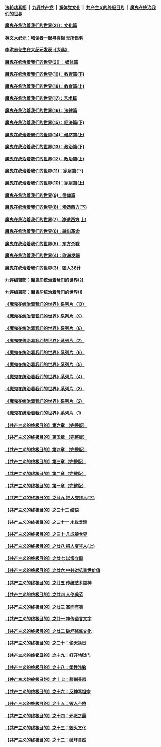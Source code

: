 ####  [法轮功真相](../../../../basic/blob/master/README.md?t=01181331) &nbsp;|&nbsp; [九评共产党](../../../../9ping.md/blob/master/README.md?t=01181331) &nbsp;|&nbsp; [解体党文化](../../../../jtdwh.md/blob/master/README.md?t=01181331)  &nbsp;|&nbsp; [共产主义的终极目的](../../../../gczydzjmd.md/blob/master/README.md?t=01181331) &nbsp;|&nbsp; [魔鬼在统治我们的世界](../../../../mgztzwmdsj.md/blob/master/README.md?t=01181331) 

#### [魔鬼在统治着我们的世界(21)：文化篇](../pages/nsc422/n10597706.md?t=01181331) 

#### [英文大纪元：和读者一起寻真相 无所畏惧](../pages/nsc422/n12542027.md?t=01181331) 

#### [李洪志先生在大纪元发表《大选》](../pages/nsc422/n12534746.md?t=01181331) 

#### [魔鬼在统治着我们的世界(20)：媒体篇](../pages/nsc422/n10586579.md?t=01181331) 

#### [魔鬼在统治着我们的世界(19)：教育篇(下)](../pages/nsc422/n10564808.md?t=01181331) 

#### [魔鬼在统治着我们的世界(18)：教育篇(上)](../pages/nsc422/n10526970.md?t=01181331) 

#### [魔鬼在统治着我们的世界(17)：艺术篇](../pages/nsc422/n10499093.md?t=01181331) 

#### [魔鬼在统治着我们的世界(16)：法律篇](../pages/nsc422/n10485969.md?t=01181331) 

#### [魔鬼在统治着我们的世界(15)：经济篇(下)](../pages/nsc422/n10469975.md?t=01181331) 

#### [魔鬼在统治着我们的世界(14)：经济篇(上)](../pages/nsc422/n10457370.md?t=01181331) 

#### [魔鬼在统治着我们的世界(13)：政治篇(下)](../pages/nsc422/n10448270.md?t=01181331) 

#### [魔鬼在统治着我们的世界(12)：政治篇(上)](../pages/nsc422/n10444576.md?t=01181331) 

#### [魔鬼在统治着我们的世界(11)：家庭篇(下)](../pages/nsc422/n10440961.md?t=01181331) 

#### [魔鬼在统治着我们的世界(10)：家庭篇(上)](../pages/nsc422/n10435448.md?t=01181331) 

#### [魔鬼在统治着我们的世界(9)：信仰篇](../pages/nsc422/n10432159.md?t=01181331) 

#### [魔鬼在统治着我们的世界(8)：渗透西方(下)](../pages/nsc422/n10429603.md?t=01181331) 

#### [魔鬼在统治着我们的世界(7)：渗透西方(上)](../pages/nsc422/n10426013.md?t=01181331) 

#### [魔鬼在统治着我们的世界(6)：输出革命](../pages/nsc422/n10421536.md?t=01181331) 

#### [魔鬼在统治着我们的世界(5)：东方杀戮](../pages/nsc422/n10417707.md?t=01181331) 

#### [魔鬼在统治着我们的世界(4)：欧洲发端](../pages/nsc422/n10414890.md?t=01181331) 

#### [魔鬼在统治着我们的世界(3)：毁人36计](../pages/nsc422/n10411583.md?t=01181331) 

#### [九评编辑部：魔鬼在统治着我们的世界(2)](../pages/nsc422/n10410036.md?t=01181331) 

#### [九评编辑部：魔鬼在统治着我们的世界(1)](../pages/nsc422/n10406825.md?t=01181331) 

#### [《魔鬼在统治着我们的世界》系列片（10）](../pages/nsc422/n12292670.md?t=01181331) 

#### [《魔鬼在统治着我们的世界》系列片（9）](../pages/nsc422/n12290859.md?t=01181331) 

#### [《魔鬼在统治着我们的世界》系列片（8）](../pages/nsc422/n12287445.md?t=01181331) 

#### [《魔鬼在统治着我们的世界》系列片（7）](../pages/nsc422/n12283425.md?t=01181331) 

#### [《魔鬼在统治着我们的世界》系列片（6）](../pages/nsc422/n12282314.md?t=01181331) 

#### [《魔鬼在统治着我们的世界》系列片（5）](../pages/nsc422/n12281419.md?t=01181331) 

#### [《魔鬼在统治着我们的世界》系列片（4）](../pages/nsc422/n12274024.md?t=01181331) 

#### [《魔鬼在统治着我们的世界》系列片（3）](../pages/nsc422/n12271322.md?t=01181331) 

#### [《魔鬼在统治着我们的世界》系列片（2）](../pages/nsc422/n12269049.md?t=01181331) 

#### [《魔鬼在统治着我们的世界》系列片（1）](../pages/nsc422/n12267575.md?t=01181331) 

#### [【共产主义的终极目的】第六章 （完整版）](../pages/nsc422/n11428913.md?t=01181331) 

#### [【共产主义的终极目的】第五章 （完整版）](../pages/nsc422/n11428912.md?t=01181331) 

#### [【共产主义的终极目的】第四章 （完整版）](../pages/nsc422/n11428907.md?t=01181331) 

#### [【共产主义的终极目的】第三章（完整版）](../pages/nsc422/n11428848.md?t=01181331) 

#### [【共产主义的终极目的】第二章（完整版）](../pages/nsc422/n11428831.md?t=01181331) 

#### [【共产主义的终极目的】第一章（完整版）](../pages/nsc422/n11417651.md?t=01181331) 

#### [【共产主义的终极目的】之廿九 把人变非人(下)](../pages/nsc422/n11344140.md?t=01181331) 

#### [【共产主义的终极目的】之三十二 结语](../pages/nsc422/n11360535.md?t=01181331) 

#### [【共产主义的终极目的】之三十一 末世景观](../pages/nsc422/n11351129.md?t=01181331) 

#### [【共产主义的终极目的】之三十 几成狼世界](../pages/nsc422/n11348280.md?t=01181331) 

#### [【共产主义的终极目的】之廿八 把人变非人(上)](../pages/nsc422/n11340492.md?t=01181331) 

#### [【共产主义的终极目的】之廿七 以恨立国](../pages/nsc422/n11336944.md?t=01181331) 

#### [【共产主义的终极目的】之廿六 中共对抗普世价值](../pages/nsc422/n11324785.md?t=01181331) 

#### [【共产主义的终极目的】之廿五 传统艺术颂神](../pages/nsc422/n11296396.md?t=01181331) 

#### [【共产主义的终极目的】之廿四 人伦典范](../pages/nsc422/n11296397.md?t=01181331) 

#### [【共产主义的终极目的】之廿三 富而有德](../pages/nsc422/n11283598.md?t=01181331) 

#### [【共产主义的终极目的】之廿一 神传语言文字](../pages/nsc422/n11263265.md?t=01181331) 

#### [【共产主义的终极目的】之廿二 破坏修炼文化](../pages/nsc422/n11245728.md?t=01181331) 

#### [【共产主义的终极目的】之二十：偷天换日](../pages/nsc422/n11238846.md?t=01181331) 

#### [【共产主义的终极目的】之十九：打开地狱门](../pages/nsc422/n11206376.md?t=01181331) 

#### [【共产主义的终极目的】之十八：柔性洗脑](../pages/nsc422/n11199994.md?t=01181331) 

#### [【共产主义的终极目的】之十七：颠倒善恶](../pages/nsc422/n11179782.md?t=01181331) 

#### [【共产主义的终极目的】之十六：反神骂祖宗](../pages/nsc422/n11166798.md?t=01181331) 

#### [【共产主义的终极目的】之十五：毁人不倦](../pages/nsc422/n11166792.md?t=01181331) 

#### [【共产主义的终极目的】之十四：邪恶之最](../pages/nsc422/n11150249.md?t=01181331) 

#### [【共产主义的终极目的】之十三：毁灭文化](../pages/nsc422/n11135227.md?t=01181331) 

#### [【共产主义的终极目的】之十二：破坏自然](../pages/nsc422/n11135214.md?t=01181331) 

